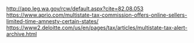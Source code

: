 http://app.leg.wa.gov/rcw/default.aspx?cite=82.08.053
https://www.aprio.com/multistate-tax-commission-offers-online-sellers-limited-time-amnesty-certain-states/
https://www2.deloitte.com/us/en/pages/tax/articles/multistate-tax-alert-archive.html